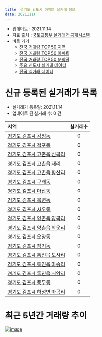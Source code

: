 ```yaml
---
title: 경기도 김포시 아파트 실거래 정보
date: 20211114
---
```


* 업데이트 : 2021.11.14
* 자료 출처 : [국토교통부 실거래가 공개시스템](http://rt.molit.go.kr)
* 바로 가기
    * [전국 거래량 TOP 50 지역](https://apt-info.github.io/apt-trade-info/tr)
    * [전국 거래량 TOP 50 아파트](https://apt-info.github.io/apt-trade-info/ta)
    * [전국 거래량 TOP 50 분양권](https://apt-info.github.io/apt-trade-info/tb)
    * [주요 신도시 실거래 데이터](https://apt-info.github.io/apt-trade-info/newtown)
    * [전국 실거래 데이터](https://apt-info.github.io/apt-trade-info/all)



<script async src="https://pagead2.googlesyndication.com/pagead/js/adsbygoogle.js"></script>
<!-- 기본광고 -->
<ins class="adsbygoogle"
     style="display:block"
     data-ad-client="ca-pub-1142216861245946"
     data-ad-slot="4805727019"
     data-ad-format="auto"
     data-full-width-responsive="true"></ins>
<script>
     (adsbygoogle = window.adsbygoogle || []).push({});
</script>


# 신규 등록된 실거래가 목록

* 실거래가 등록일: 2021.11.14
* 업데이트 된 실거래 수: 0 건


|지역|실거래수|
|:---|:---:|
|[경기도 김포시 감정동](https://apt-info.github.io/apt-trade-info/r1215)|0|
|[경기도 김포시 걸포동](https://apt-info.github.io/apt-trade-info/r3167)|0|
|[경기도 김포시 고촌읍 신곡리](https://apt-info.github.io/apt-trade-info/r1220)|0|
|[경기도 김포시 고촌읍 태리](https://apt-info.github.io/apt-trade-info/r3624)|0|
|[경기도 김포시 고촌읍 향산리](https://apt-info.github.io/apt-trade-info/r3603)|0|
|[경기도 김포시 구래동](https://apt-info.github.io/apt-trade-info/r3200)|0|
|[경기도 김포시 마산동](https://apt-info.github.io/apt-trade-info/r3231)|0|
|[경기도 김포시 북변동](https://apt-info.github.io/apt-trade-info/r1212)|0|
|[경기도 김포시 사우동](https://apt-info.github.io/apt-trade-info/r1216)|0|
|[경기도 김포시 양촌읍 양곡리](https://apt-info.github.io/apt-trade-info/r1221)|0|
|[경기도 김포시 양촌읍 학운리](https://apt-info.github.io/apt-trade-info/r3124)|0|
|[경기도 김포시 운양동](https://apt-info.github.io/apt-trade-info/r1213)|0|
|[경기도 김포시 장기동](https://apt-info.github.io/apt-trade-info/r1214)|0|
|[경기도 김포시 통진읍 도사리](https://apt-info.github.io/apt-trade-info/r1222)|0|
|[경기도 김포시 통진읍 마송리](https://apt-info.github.io/apt-trade-info/r1218)|0|
|[경기도 김포시 통진읍 서암리](https://apt-info.github.io/apt-trade-info/r1219)|0|
|[경기도 김포시 풍무동](https://apt-info.github.io/apt-trade-info/r1217)|0|
|[경기도 김포시 하성면 마곡리](https://apt-info.github.io/apt-trade-info/r3628)|0|



<script async src="https://pagead2.googlesyndication.com/pagead/js/adsbygoogle.js"></script>
<!-- 기본광고 -->
<ins class="adsbygoogle"
     style="display:block"
     data-ad-client="ca-pub-1142216861245946"
     data-ad-slot="4805727019"
     data-ad-format="auto"
     data-full-width-responsive="true"></ins>
<script>
     (adsbygoogle = window.adsbygoogle || []).push({});
</script>


# 최근 5년간 거래량 추이


<div style="width:100%;">
    <canvas id="deal_progress" height="200"></canvas>
</div>

<script>
new Chart(document.getElementById("deal_progress"), {
    type: 'line',
    data: {
        labels: ['16.01','16.02','16.03','16.04','16.05','16.06','16.07','16.08','16.09','16.10','16.11','16.12','17.01','17.02','17.03','17.04','17.05','17.06','17.07','17.08','17.09','17.10','17.11','17.12','18.01','18.02','18.03','18.04','18.05','18.06','18.07','18.08','18.09','18.10','18.11','18.12','19.01','19.02','19.03','19.04','19.05','19.06','19.07','19.08','19.09','19.10','19.11','19.12','20.01','20.02','20.03','20.04','20.05','20.06','20.07','20.08','20.09','20.10','20.11','20.12','21.01','21.02','21.03','21.04','21.05','21.06','21.07','21.08','21.09','21.10','21.11'],
        datasets: [{
            label: '매매/분양권',
            data: [387,490,570,700,709,846,906,816,1000,1508,792,486,362,520,698,687,933,1291,1097,918,917,929,787,1048,885,657,872,636,560,477,705,878,934,1145,508,453,609,397,484,521,447,440,493,474,542,1118,1085,759,839,1439,1264,833,986,3181,1968,1600,2144,2909,1208,347,366,385,458,318,406,339,452,658,683,468,45],
            borderColor: "rgba(66, 133, 243, 1)",
            backgroundColor: "rgba(66, 133, 243, 0.05)",
            borderWidth: 1,
            pointRadius: 0,
            fill: false,
            lineTension: 0
        },{
            label: '전/월세',
            data: [558,758,589,676,959,812,977,776,747,707,546,589,601,713,635,509,543,638,756,721,1013,575,505,476,641,717,790,721,730,717,785,721,687,655,577,600,788,624,614,560,593,623,627,606,560,1251,526,726,745,1011,705,662,1001,1000,1119,964,1133,1013,779,554,639,643,747,637,704,782,945,852,1019,981,236],
            borderColor: "rgba(255, 90, 0, 1)",
            backgroundColor: "rgba(255, 90, 0, 0.05)",
            borderWidth: 1,
            pointRadius: 0,
            fill: false,
            lineTension: 0
        },{
            label: '합계',
            data: [945,1248,1159,1376,1668,1658,1883,1592,1747,2215,1338,1075,963,1233,1333,1196,1476,1929,1853,1639,1930,1504,1292,1524,1526,1374,1662,1357,1290,1194,1490,1599,1621,1800,1085,1053,1397,1021,1098,1081,1040,1063,1120,1080,1102,2369,1611,1485,1584,2450,1969,1495,1987,4181,3087,2564,3277,3922,1987,901,1005,1028,1205,955,1110,1121,1397,1510,1702,1449,281],
            borderColor: "rgba(0, 0, 0, 1)",
            backgroundColor: "rgba(0, 0, 0, 0.03)",
            borderWidth: 0.1,
            pointRadius: 0,
            fill: true,
            lineTension: 0
        }
        ]
    },
    options: {
        responsive: true,
        title: {
            display: false
        },
        tooltips: {
            mode: 'index',
            intersect: false
        },
        hover: {
            mode: 'nearest',
            intersect: true
        },
        scales: {
            xAxes: [{
                display: true,
                scaleLabel: {
                    display: true,
                    labelString: '년/월'
                }
            }],
            yAxes: [{
                display: true,
                ticks: {
                    suggestedMin: 0,
                },
                scaleLabel: {
                    display: true,
                    labelString: '실거래 수'
                }
            }]
        }
    }
});

</script>


[![image](https://apt-info.github.io/images/2020-01-03-apt-trade-info/1024x500.png)](https://play.google.com/store/apps/details?id=com.aptinfo.apttradeinfo)

